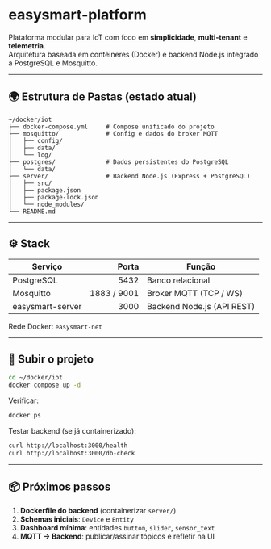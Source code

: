 # easysmart-platform

Plataforma modular para IoT com foco em **simplicidade**, **multi-tenant** e **telemetria**.  
Arquitetura baseada em contêineres (Docker) e backend Node.js integrado a PostgreSQL e Mosquitto.

---

## 🌍 Estrutura de Pastas (estado atual)

```
~/docker/iot
├── docker-compose.yml     # Compose unificado do projeto
├── mosquitto/             # Config e dados do broker MQTT
│   ├── config/
│   ├── data/
│   └── log/
├── postgres/              # Dados persistentes do PostgreSQL
│   └── data/
├── server/                # Backend Node.js (Express + PostgreSQL)
│   ├── src/
│   ├── package.json
│   ├── package-lock.json
│   └── node_modules/
└── README.md
```

---

## ⚙️ Stack

| Serviço            | Porta        | Função                         |
|--------------------|-------------:|--------------------------------|
| PostgreSQL         | 5432         | Banco relacional               |
| Mosquitto          | 1883 / 9001  | Broker MQTT (TCP / WS)         |
| easysmart-server   | 3000         | Backend Node.js (API REST)     |

Rede Docker: `easysmart-net`

---

## 🚀 Subir o projeto

```bash
cd ~/docker/iot
docker compose up -d
```

Verificar:
```bash
docker ps
```

Testar backend (se já containerizado):
```bash
curl http://localhost:3000/health
curl http://localhost:3000/db-check
```

---

## 📦 Próximos passos
1. **Dockerfile do backend** (containerizar `server/`)  
2. **Schemas iniciais**: `Device` e `Entity`  
3. **Dashboard mínima**: entidades `button`, `slider`, `sensor_text`  
4. **MQTT → Backend**: publicar/assinar tópicos e refletir na UI
